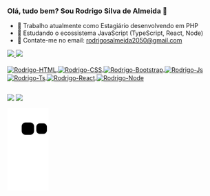 ### Olá, tudo bem? Sou Rodrigo Silva de Almeida 👋

- 🔭 Trabalho atualmente como Estagiário desenvolvendo em  PHP
- 🌱 Estudando o ecossistema JavaScript (TypeScript, React, Node)
- 💬 Contate-me no email: rodrigosalmeida2050@gmail.com

<div>
  <a href="https://github.com/RodrigoS2050">
  <img height="170em" src="https://github-readme-stats.vercel.app/api?username=RodrigoS2050&show_icons=true&theme=dark&include_all_commits=true&count_private=true"/>
  <img height="170em" src="https://github-readme-stats.vercel.app/api/top-langs/?username=RodrigoS2050&layout=compact&langs_count=7&theme=dark"/>
</div>
  
<div style="display: inline_block"><br>
  <img align="center" alt="Rodrigo-HTML" height="30" width="40" src="https://cdn.jsdelivr.net/gh/devicons/devicon/icons/html5/html5-original.svg">
  <img align="center" alt="Rodrigo-CSS" height="30" width="40" src="https://cdn.jsdelivr.net/gh/devicons/devicon/icons/css3/css3-original.svg">
  <img align="center" alt="Rodrigo-Bootstrap" height="35" width="50" src="https://cdn.jsdelivr.net/gh/devicons/devicon/icons/bootstrap/bootstrap-original.svg">
  <img align="center" alt="Rodrigo-Js" height="30" width="40" src="https://cdn.jsdelivr.net/gh/devicons/devicon/icons/javascript/javascript-original.svg">
  <img align="center" alt="Rodrigo-Ts" height="30" width="40" src="https://cdn.jsdelivr.net/gh/devicons/devicon/icons/typescript/typescript-plain.svg">
  <img align="center" alt="Rodrigo-React" height="30" width="40" src="https://cdn.jsdelivr.net/gh/devicons/devicon/icons/react/react-original.svg">
  <img align="center" alt="Rodrigo-Node" height="30" width="40" src="https://cdn.jsdelivr.net/gh/devicons/devicon/icons/nodejs/nodejs-original.svg">
</div>
  
##
  
<div>
  <a href="https://www.linkedin.com/in/rodrigo-silva-86044a224/" target="_blank"><img src="https://img.shields.io/badge/LinkedIn-0077B5?style=for-the-badge&logo=linkedin&logoColor=white" target="_blank"></a>
  <a href="https://brave-fermat-2fceeb.netlify.app" target="_blank"><img src="https://img.shields.io/badge/website-000000?style=for-the-badge&logo=About.me&logoColor=white" target="_blank"></a>
</div>
  
![Snake animation](https://github.com/RodrigoS2050/RodrigoS2050/blob/output/github-contribution-grid-snake.svg)
